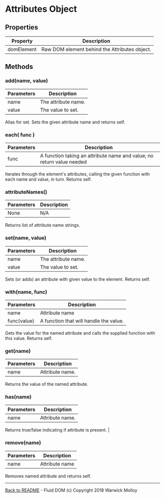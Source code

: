 # Attributes Object

## Properties

| Property | Description |
|----------|-------------|
| domElement | Raw DOM element behind the Attributes object. |

## Methods

### add(name, value)

| Parameters    | Description             |
|---------------|-------------------------|
| name          | The attribute name.     |
| value         | The value to set.       |

Alias for set. Sets the given attribute name and returns self.

### each( func )

| Parameters    | Description             |
|---------------|-------------------------|
| func          | A function taking an attribute name and value; no return value needed |

Iterates through the element's attributes, calling the given function with each name and value, in turn. Returns self.

### attributeNames()

| Parameters    | Description             |
|---------------|-------------------------|
| None          |  N/A |

Returns list of attribute name strings.

### set(name, value)

| Parameters    | Description             |
|---------------|-------------------------|
| name          | The attribute name.     |
| value         | The value to set.       |
    
Sets (or adds) an attribute with given value to the element. Returns self.

###  with(name, func)

| Parameters    | Description             |
|---------------|-------------------------|
| name          | Attribute name          |
| func(value)   | A function that will handle the value. |

Gets the value for the named attribute and calls the supplied function with this value. Returns self.

### get(name)

| Parameters    | Description             |
|---------------|-------------------------|
| name   | Attribute name. |

Returns the value of the named attribute.

### has(name)

| Parameters    | Description             |
|---------------|-------------------------|
| name   | Attribute name. |

Returns true/false indicating if attribute is present. |

### remove(name)

| Parameters    | Description             |
|---------------|-------------------------|
| name   | Attribute name |

Removes named attribute and returns self.


----
[Back to README](./README.md) - Fluid DOM (c) Copyright 2018 Warwick Molloy
